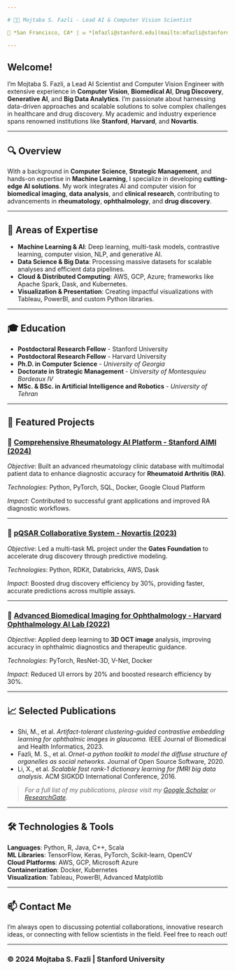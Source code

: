 ```yaml
---

# 👨‍🔬 Mojtaba S. Fazli - Lead AI & Computer Vision Scientist

📍 *San Francisco, CA* | ✉️ *[mfazli@stanford.edu](mailto:mfazli@stanford.edu)* | 🌐 *[Personal Website](https://web.stanford.edu/~mfazli/)* | 🖇️ *[LinkedIn](https://www.linkedin.com/in/mojtabafazli/)*

---
```


## Welcome!

I’m Mojtaba S. Fazli, a Lead AI Scientist and Computer Vision Engineer with extensive experience in **Computer Vision**, **Biomedical AI**, **Drug Discovery**, **Generative AI**, and **Big Data Analytics**. I’m passionate about harnessing data-driven approaches and scalable solutions to solve complex challenges in healthcare and drug discovery. My academic and industry experience spans renowned institutions like **Stanford**, **Harvard**, and **Novartis**.

---

## 🔍 Overview

With a background in **Computer Science**, **Strategic Management**, and hands-on expertise in **Machine Learning**, I specialize in developing **cutting-edge AI solutions**. My work integrates AI and computer vision for **biomedical imaging**, **data analysis**, and **clinical research**, contributing to advancements in **rheumatology**, **ophthalmology**, and **drug discovery**.

---

## 📂 Areas of Expertise

- **Machine Learning & AI**: Deep learning, multi-task models, contrastive learning, computer vision, NLP, and generative AI.
- **Data Science & Big Data**: Processing massive datasets for scalable analyses and efficient data pipelines.
- **Cloud & Distributed Computing**: AWS, GCP, Azure; frameworks like Apache Spark, Dask, and Kubernetes.
- **Visualization & Presentation**: Creating impactful visualizations with Tableau, PowerBI, and custom Python libraries.

---

## 🎓 Education

- **Postdoctoral Research Fellow** - Stanford University
- **Postdoctoral Research Fellow** - Harvard University
- **Ph.D. in Computer Science** - *University of Georgia*  
- **Doctorate in Strategic Management** - *University of Montesquieu Bordeaux IV*  
- **MSc. & BSc. in Artificial Intelligence and Robotics** - *University of Tehran*  

---

## 🌟 Featured Projects

### 🏥 [Comprehensive Rheumatology AI Platform - Stanford AIMI (2024)](https://web.stanford.edu/~mfazli/)

*Objective*: Built an advanced rheumatology clinic database with multimodal patient data to enhance diagnostic accuracy for **Rheumatoid Arthritis (RA)**.

*Technologies*: Python, PyTorch, SQL, Docker, Google Cloud Platform

*Impact*: Contributed to successful grant applications and improved RA diagnostic workflows.

---

### 💊 [pQSAR Collaborative System - Novartis (2023)](https://ophai.hms.harvard.edu/team/mojtaba-fazli-phd/)

*Objective*: Led a multi-task ML project under the **Gates Foundation** to accelerate drug discovery through predictive modeling.

*Technologies*: Python, RDKit, Databricks, AWS, Dask

*Impact*: Boosted drug discovery efficiency by 30%, providing faster, accurate predictions across multiple assays.

---

### 🧠 [Advanced Biomedical Imaging for Ophthalmology - Harvard Ophthalmology AI Lab (2022)](https://scholar.google.com/citations?user=yourGoogleScholarID)

*Objective*: Applied deep learning to **3D OCT image** analysis, improving accuracy in ophthalmic diagnostics and therapeutic guidance.

*Technologies*: PyTorch, ResNet-3D, V-Net, Docker

*Impact*: Reduced UI errors by 20% and boosted research efficiency by 30%.

---

## 📈 Selected Publications

- Shi, M., et al. *Artifact-tolerant clustering-guided contrastive embedding learning for ophthalmic images in glaucoma.* IEEE Journal of Biomedical and Health Informatics, 2023.
- Fazli, M. S., et al. *Ornet-a python toolkit to model the diffuse structure of organelles as social networks.* Journal of Open Source Software, 2020.
- Li, X., et al. *Scalable fast rank-1 dictionary learning for fMRI big data analysis.* ACM SIGKDD International Conference, 2016.

> *For a full list of my publications, please visit my [Google Scholar](https://scholar.google.com/citations?user=yourGoogleScholarID) or [ResearchGate](https://www.researchgate.net/profile/Mojtaba-S-Fazli).*


---

## 🛠️ Technologies & Tools

**Languages**: Python, R, Java, C++, Scala  
**ML Libraries**: TensorFlow, Keras, PyTorch, Scikit-learn, OpenCV  
**Cloud Platforms**: AWS, GCP, Microsoft Azure  
**Containerization**: Docker, Kubernetes  
**Visualization**: Tableau, PowerBI, Advanced Matplotlib  

---

## 📫 Contact Me

I’m always open to discussing potential collaborations, innovative research ideas, or connecting with fellow scientists in the field. Feel free to reach out!

---

### © 2024 Mojtaba S. Fazli | Stanford University
